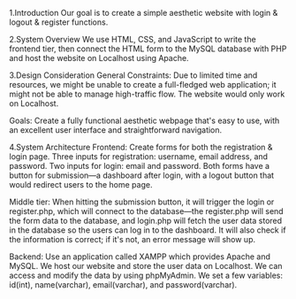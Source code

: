 1.Introduction 
Our goal is to create a simple aesthetic website with login & logout & register functions.

2.System Overview
We use HTML, CSS, and JavaScript to write the frontend tier, then connect the HTML form to the MySQL database with PHP and host the website on Localhost using Apache.

3.Design Consideration
General Constraints: Due to limited time and resources, we might be unable to create a full-fledged web application; it might not be able to manage high-traffic flow.  The website would only work on Localhost.

Goals: Create a fully functional aesthetic webpage that's easy to use, with an excellent user interface and straightforward navigation.

4.System Architecture 
Frontend: Create forms for both the registration & login page. Three inputs for registration: username, email address, and password. Two inputs for login: email and password. Both forms have a button for submission—a dashboard after login, with a logout button that would redirect users to the home page.

Middle tier: When hitting the submission button, it will trigger the login or register.php, which will connect to the database—the register.php will send the form data to the database, and login.php will fetch the user data stored in the database so the users can log in to the dashboard. It will also check if the information is correct; if it's not, an error message will show up.

Backend: Use an application called XAMPP which provides Apache and MySQL. We host our website and store the user data on Localhost. We can access and modify the data by using phpMyAdmin. We set a few variables: id(int), name(varchar), email(varchar), and password(varchar).

